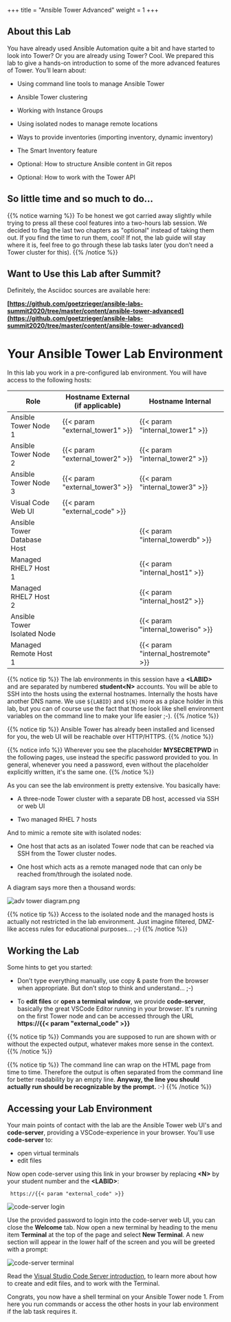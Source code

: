 +++
title = "Ansible Tower Advanced"
weight = 1
+++

## About this Lab

You have already used Ansible Automation quite a bit and have started to
look into Tower? Or you are already using Tower? Cool. We prepared this
lab to give a hands-on introduction to some of the more advanced
features of Tower. You’ll learn about:

  - Using command line tools to manage Ansible Tower

  - Ansible Tower clustering

  - Working with Instance Groups

  - Using isolated nodes to manage remote locations

  - Ways to provide inventories (importing inventory, dynamic inventory)

  - The Smart Inventory feature

  - Optional: How to structure Ansible content in Git repos

  - Optional: How to work with the Tower API

## So little time and so much to do…

{{% notice warning %}}
To be honest we got carried away slightly while trying to press all these cool features into a two-hours lab session. We decided to flag the last two chapters as "optional" instead of taking them out. If you find the time to run them, cool\! If not, the lab guide will stay where it is, feel free to go through these lab tasks later (you don’t  need a Tower cluster for this).
{{% /notice %}}

## Want to Use this Lab after Summit?

Definitely, the Asciidoc sources are available here:

**[https://github.com/goetzrieger/ansible-labs-summit2020/tree/master/content/ansible-tower-advanced](https://github.com/goetzrieger/ansible-labs-summit2020/tree/master/content/ansible-tower-advanced)**

# Your Ansible Tower Lab Environment

In this lab you work in a pre-configured lab environment. You will have
access to the following hosts:

| Role                         | Hostname External (if applicable)  | Hostname Internal                   |
| ---------------------------- | ---------------------------------- | ----------------------------------- |
| Ansible Tower Node 1         | {{< param "external_tower1" >}}    | {{< param "internal_tower1" >}}     |
| Ansible Tower Node 2         | {{< param "external_tower2" >}}    | {{< param "internal_tower2" >}}     |
| Ansible Tower Node 3         | {{< param "external_tower3" >}}    | {{< param "internal_tower3" >}}     |
| Visual Code Web UI           | {{< param "external_code" >}}      |                                     |
| Ansible Tower Database Host  |                                    | {{< param "internal_towerdb" >}}    |
| Managed RHEL7 Host 1         |                                    | {{< param "internal_host1" >}}      |
| Managed RHEL7 Host 2         |                                    | {{< param "internal_host2" >}}      |
| Ansible Tower Isolated Node  |                                    | {{< param "internal_toweriso" >}}   |
| Managed Remote Host 1        |                                    | {{< param "internal_hostremote" >}} |

{{% notice tip %}}
The lab environments in this session have a **\<LABID>** and are separated by numbered **student\<N>** accounts. You will be able to SSH into the hosts using the external hostnames. Internally the hosts have another DNS name.
We use `${LABID}` and `${N}` more as a place holder in this lab, but you can of
course use the fact that those look like shell environment variables on the
command line to make your life easier ;-).
{{% /notice %}}

{{% notice tip %}}
Ansible Tower has already been installed and licensed for you, the web UI will be reachable over HTTP/HTTPS.
{{% /notice %}}

{{% notice info %}}
Wherever you see the placeholder **MYSECRETPWD** in the following pages, use instead the specific password provided to you. In general, whenever you need a password, even without the placeholder explicitly written, it's the same one.
{{% /notice %}}

As you can see the lab environment is pretty extensive. You basically
have:

  - A three-node Tower cluster with a separate DB host, accessed via SSH
    or web UI

  - Two managed RHEL 7 hosts

And to mimic a remote site with isolated nodes:

  - One host that acts as an isolated Tower node that can be reached via SSH from the Tower cluster nodes.

  - One host which acts as a remote managed node that can only be reached from/through the isolated node.

A diagram says more then a thousand words:

![adv tower diagram.png](../../images/adv_tower_diagram.png)

{{% notice tip %}}
Access to the isolated node and the managed hosts is actually not restricted in the lab environment. Just imagine filtered, DMZ-like access rules for educational purposes… ;-)
{{% /notice %}}

## Working the Lab

Some hints to get you started:

  - Don’t type everything manually, use copy & paste from the browser when appropriate. But don’t stop to think and understand… ;-)

  - To **edit files** or **open a terminal window**, we provide **code-server**, basically the great VSCode Editor running in your browser. It's running on the first Tower node and can be accessed through the URL **https://{{< param "external_code" >}}**

{{% notice tip %}}
Commands you are supposed to run are shown with or without the expected output, whatever makes more sense in the context.
{{% /notice %}}

{{% notice tip %}}
The command line can wrap on the HTML page from time to time. Therefore the output is often separated from the command line for better readability by an empty line. **Anyway, the line you should actually run should be recognizable by the prompt.** :-)
{{% /notice %}}

## Accessing your Lab Environment

Your main points of contact with the lab are the Ansible Tower web UI's and **code-server**, providing a VSCode-experience in your browser. You'll use **code-server** to:

* open virtual terminals
* edit files

Now open code-server using this link in your browser by replacing **\<N\>** by your student number and the **\<LABID\>**:


     https://{{< param "external_code" >}}


![code-server login](../../images/vscode-pwd.png)

Use the provided password to login into the code-server web UI, you can close the **Welcome** tab. Now open a new terminal by heading to the menu item **Terminal** at the top of the page and select **New Terminal**. A new section will appear in the lower half of the screen and you will be greeted with a prompt:

![code-server terminal](../../images/vscode-terminal.png)

Read the [Visual Studio Code Server introduction](../../vscode-intro/), to learn more about how to create and edit files, and to work with the Terminal.

Congrats, you now have a shell terminal on your Ansible Tower node 1. From here you run commands or access the other hosts in your lab environment if the lab task requires it.
